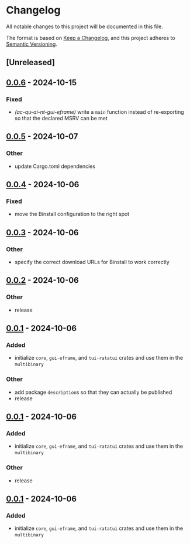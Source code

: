 # Changelog

All notable changes to this project will be documented in this file.

The format is based on [Keep a Changelog](https://keepachangelog.com/en/1.0.0/),
and this project adheres to [Semantic Versioning](https://semver.org/spec/v2.0.0.html).

## [Unreleased]

## [0.0.6](https://github.com/babichjacob/ac-qu-ai-nt/compare/ac-qu-ai-nt-gui-eframe-v0.0.5...ac-qu-ai-nt-gui-eframe-v0.0.6) - 2024-10-15

### Fixed

- *(ac-qu-ai-nt-gui-eframe)* write a `main` function instead of re-exporting so that the declared MSRV can be met

## [0.0.5](https://github.com/babichjacob/ac-qu-ai-nt/compare/ac-qu-ai-nt-gui-eframe-v0.0.4...ac-qu-ai-nt-gui-eframe-v0.0.5) - 2024-10-07

### Other

- update Cargo.toml dependencies

## [0.0.4](https://github.com/babichjacob/ac-qu-ai-nt/compare/ac-qu-ai-nt-gui-eframe-v0.0.3...ac-qu-ai-nt-gui-eframe-v0.0.4) - 2024-10-06

### Fixed

- move the Binstall configuration to the right spot

## [0.0.3](https://github.com/babichjacob/ac-qu-ai-nt/compare/ac-qu-ai-nt-gui-eframe-v0.0.2...ac-qu-ai-nt-gui-eframe-v0.0.3) - 2024-10-06

### Other

- specify the correct download URLs for Binstall to work correctly

## [0.0.2](https://github.com/babichjacob/ac-qu-ai-nt/compare/ac-qu-ai-nt-gui-eframe-v0.0.1...ac-qu-ai-nt-gui-eframe-v0.0.2) - 2024-10-06

### Other

- release

## [0.0.1](https://github.com/babichjacob/ac-qu-ai-nt/releases/tag/ac-qu-ai-nt-gui-eframe-v0.0.1) - 2024-10-06

### Added

- initialize `core`, `gui-eframe`, and `tui-ratatui` crates and use them in the `multibinary`

### Other

- add package `description`s so that they can actually be published
- release

## [0.0.1](https://github.com/babichjacob/ac-qu-ai-nt/releases/tag/ac-qu-ai-nt-gui-eframe-v0.0.1) - 2024-10-06

### Added

- initialize `core`, `gui-eframe`, and `tui-ratatui` crates and use them in the `multibinary`

### Other

- release

## [0.0.1](https://github.com/babichjacob/ac-qu-ai-nt/releases/tag/ac-qu-ai-nt-gui-eframe-v0.0.1) - 2024-10-06

### Added

- initialize `core`, `gui-eframe`, and `tui-ratatui` crates and use them in the `multibinary`
